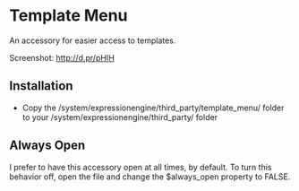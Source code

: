 # Template Menu #

An accessory for easier access to templates.

Screenshot: <http://d.pr/pHIH>

## Installation

* Copy the /system/expressionengine/third_party/template_menu/ folder to your /system/expressionengine/third_party/ folder

## Always Open

I prefer to have this accessory open at all times, by default. To turn this behavior off, open the file and change the $always_open property to FALSE.